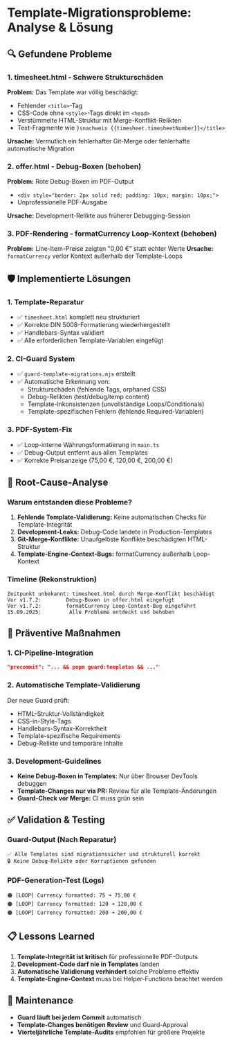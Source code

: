 # Template-Migrationsprobleme: Analyse & Lösung

## 🔍 Gefundene Probleme

### 1. timesheet.html - Schwere Strukturschäden
**Problem:** Das Template war völlig beschädigt:
- Fehlender `<title>`-Tag
- CSS-Code ohne `<style>`-Tags direkt im `<head>`
- Verstümmelte HTML-Struktur mit Merge-Konflikt-Relikten
- Text-Fragmente wie `}snachweis {{timesheet.timesheetNumber}}</title>`

**Ursache:** Vermutlich ein fehlerhafter Git-Merge oder fehlerhafte automatische Migration

### 2. offer.html - Debug-Boxen (behoben)
**Problem:** Rote Debug-Boxen im PDF-Output
- `<div style="border: 2px solid red; padding: 10px; margin: 10px;">`
- Unprofessionelle PDF-Ausgabe

**Ursache:** Development-Relikte aus früherer Debugging-Session

### 3. PDF-Rendering - formatCurrency Loop-Kontext (behoben)
**Problem:** Line-Item-Preise zeigten "0,00 €" statt echter Werte
**Ursache:** `formatCurrency` verlor Kontext außerhalb der Template-Loops

## 🛡️ Implementierte Lösungen

### 1. Template-Reparatur
- ✅ `timesheet.html` komplett neu strukturiert
- ✅ Korrekte DIN 5008-Formatierung wiederhergestellt
- ✅ Handlebars-Syntax validiert
- ✅ Alle erforderlichen Template-Variablen eingefügt

### 2. CI-Guard System
- ✅ `guard-template-migrations.mjs` erstellt
- ✅ Automatische Erkennung von:
  - Strukturschäden (fehlende Tags, orphaned CSS)
  - Debug-Relikten (test/debug/temp content)
  - Template-Inkonsistenzen (unvollständige Loops/Conditionals)
  - Template-spezifischen Fehlern (fehlende Required-Variablen)

### 3. PDF-System-Fix
- ✅ Loop-interne Währungsformatierung in `main.ts`
- ✅ Debug-Output entfernt aus allen Templates
- ✅ Korrekte Preisanzeige (75,00 €, 120,00 €, 200,00 €)

## 🔬 Root-Cause-Analyse

### Warum entstanden diese Probleme?

1. **Fehlende Template-Validierung:** Keine automatischen Checks für Template-Integrität
2. **Development-Leaks:** Debug-Code landete in Production-Templates
3. **Git-Merge-Konflikte:** Unaufgelöste Konflikte beschädigten HTML-Struktur
4. **Template-Engine-Context-Bugs:** formatCurrency außerhalb Loop-Kontext

### Timeline (Rekonstruktion)
```
Zeitpunkt unbekannt: timesheet.html durch Merge-Konflikt beschädigt
Vor v1.7.2:        Debug-Boxen in offer.html eingefügt
Vor v1.7.2:        formatCurrency Loop-Context-Bug eingeführt
15.09.2025:         Alle Probleme entdeckt und behoben
```

## 🚀 Präventive Maßnahmen

### 1. CI-Pipeline-Integration
```json
"precommit": "... && pnpm guard:templates && ..."
```

### 2. Automatische Template-Validierung
Der neue Guard prüft:
- HTML-Struktur-Vollständigkeit
- CSS-in-Style-Tags
- Handlebars-Syntax-Korrektheit
- Template-spezifische Requirements
- Debug-Relikte und temporäre Inhalte

### 3. Development-Guidelines
- **Keine Debug-Boxen in Templates:** Nur über Browser DevTools debuggen
- **Template-Changes nur via PR:** Review für alle Template-Änderungen
- **Guard-Check vor Merge:** CI muss grün sein

## ✅ Validation & Testing

### Guard-Output (Nach Reparatur)
```
✅ Alle Templates sind migrationssicher und strukturell korrekt
🔒 Keine Debug-Relikte oder Korruptionen gefunden
```

### PDF-Generation-Test (Logs)
```
🟠 [LOOP] Currency formatted: 75 ➜ 75,00 €
🟠 [LOOP] Currency formatted: 120 ➜ 120,00 €  
🟠 [LOOP] Currency formatted: 200 ➜ 200,00 €
```

## 📋 Lessons Learned

1. **Template-Integrität ist kritisch** für professionelle PDF-Outputs
2. **Development-Code darf nie in Templates** landen
3. **Automatische Validierung verhindert** solche Probleme effektiv
4. **Template-Engine-Context** muss bei Helper-Functions beachtet werden

## 🔧 Maintenance

- **Guard läuft bei jedem Commit** automatisch
- **Template-Changes benötigen Review** und Guard-Approval
- **Vierteljährliche Template-Audits** empfohlen für größere Projekte